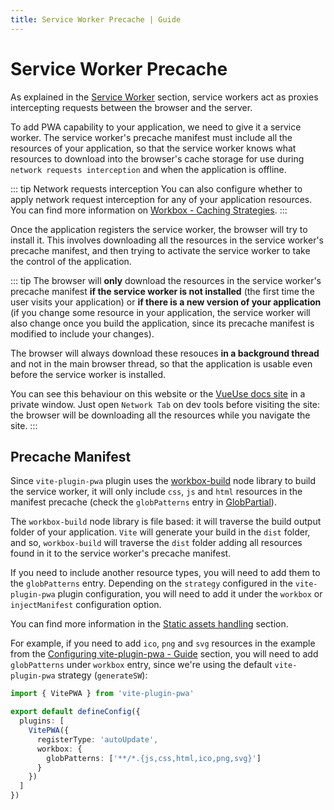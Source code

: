 ```yaml
---
title: Service Worker Precache | Guide
---
```


# Service Worker Precache

As explained in the [Service Worker](/guide/#service-worker) section, service workers act as proxies intercepting requests between the browser and the server.

To add PWA capability to your application, we need to give it a service worker. The service worker's precache manifest must include all the resources of your application, so that the service worker knows what resources to download into the browser's cache storage for use during `network requests interception` and when the application is offline.

::: tip Network requests interception
You can also configure whether to apply network request interception for any of your application resources. You can find more information on [Workbox - Caching Strategies](https://developer.chrome.com/docs/workbox/caching-strategies-overview/#caching-strategies).
:::

Once the application registers the service worker, the browser will try to install it. This involves downloading all the resources in the service worker's precache manifest, and then trying to activate the service worker to take the control of the application.

::: tip
The browser will **only** download the resources in the service worker's precache manifest **if the service worker is not installed** (the first time the user visits your application) or **if there is a new version of your application** (if you change some resource in your application, the service worker will also change once you build the application, since its precache manifest is modified to include your changes). 

The browser will always download these resouces **in a background thread** and not in the main browser thread, so that the application is usable even before the service worker is installed. 

You can see this behaviour on this website or the [VueUse docs site](https://vueuse.org/) in a private window. Just open `Network Tab` on dev tools before visiting the site: the browser will be downloading all the resources while you navigate the site.
:::

## Precache Manifest

Since `vite-plugin-pwa` plugin uses the [workbox-build](https://developer.chrome.com/docs/workbox/modules/workbox-build/) node library to build the service worker, it will only include `css`, `js` and `html` resources in the manifest precache (check the `globPatterns` entry in [GlobPartial](https://developer.chrome.com/docs/workbox/modules/workbox-build#type-GlobPartial)).

The `workbox-build` node library is file based: it will traverse the build output folder of your application. `Vite` will generate your build in the `dist` folder, and so, `workbox-build` will traverse the `dist` folder adding all resources found in it to the service worker's precache manifest.

If you need to include another resource types, you will need to add them to the `globPatterns` entry. Depending on the `strategy` configured in the `vite-plugin-pwa` plugin configuration, you will need to add it under the `workbox` or `injectManifest` configuration option.

You can find more information in the [Static assets handling](/guide/static-assets) section.

For example, if you need to add `ico`, `png` and `svg` resources in the example from the [Configuring vite-plugin-pwa - Guide](/guide/#configuring-vite-plugin-pwa) section, you will need to add `globPatterns` under `workbox` entry, since we're using the default `vite-plugin-pwa` strategy (`generateSW`):
```ts
import { VitePWA } from 'vite-plugin-pwa'

export default defineConfig({
  plugins: [
    VitePWA({
      registerType: 'autoUpdate',
      workbox: {
        globPatterns: ['**/*.{js,css,html,ico,png,svg}']
      }
    })
  ]
})
```
